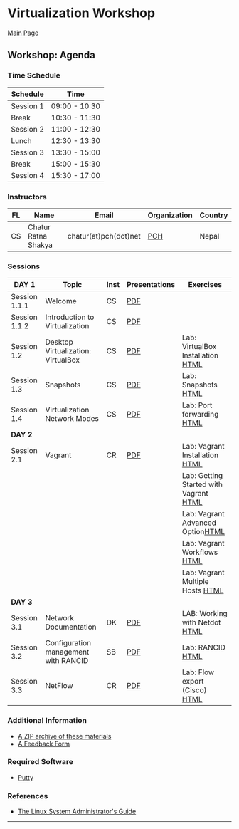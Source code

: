 # **Virtualization Workshop** #

[Main Page](index)

## **Workshop: Agenda** ##

### **Time Schedule** ###

| Schedule         | Time           |
|------------------|----------------|
| Session 1        | 09:00 - 10:30  |
| Break            | 10:30 - 11:30  |
| Session 2        | 11:00 - 12:30  |
| Lunch            | 12:30 - 13:30  |
| Session 3        | 13:30 - 15:00  |
| Break            | 15:00 - 15:30  |
| Session 4        | 15:30 - 17:00  |

### **Instructors** ###

FL | Name                | Email                   | Organization   | Country
---|---------------------|-------------------------|----------------|--------
CS | Chatur Ratna Shakya | chatur(at)pch(dot)net       | [PCH][1]       | Nepal

[1]: https://www.pch.net

### **Sessions** ###

|   DAY 1        | Topic                     | Inst    | Presentations                                     | Exercises                              |
|----------------|---------------------------|---------|---------------------------------------------------|----------------------------------------|
| Session 1.1.1 | Welcome | CS | [PDF](virt/welcome-intro/welcome) |  |
| Session 1.1.2 | Introduction to Virtualization | CS | [PDF](virt/welcome-intro/intro-virt) |  |
| Session 1.2 | Desktop Virtualization: VirtualBox | CS | [PDF](virt/virt-desktop/virt-desktop) | Lab: VirtualBox Installation [HTML](virt/virt-desktop/exercise1) |
| Session 1.3    | Snapshots | CS | [PDF](virt/virt-desktop/snapshots) | Lab: Snapshots [HTML](virt/virt-desktop/exersise2) |
| Session 1.4    | Virtualization Network Modes | CS | [PDF](virt/virt-desktop/network) | Lab: Port forwarding [HTML](virt/virt-desktop/exercise3) |
|   **DAY 2**    |                           |         |                                                   |                                        |
| Session 2.1 | Vagrant | CR | [PDF](virt/vagrant/vagrant-intro) | Lab: Vagrant Installation [HTML](virt/vagrant/ex-vagrant-install) |
| | | |  | Lab: Getting Started with Vagrant [HTML](virt/vagrant/ex1) |
| | | |  | Lab: Vagrant Advanced Option[HTML](virt/vagrant/ex2) |
| | | |  | Lab: Vagrant Workflows [HTML](virt/vagrant/ex3) |
| | | |  | Lab: Vagrant Multiple Hosts [HTML](virt/vagrant/ex4) |
|   **DAY 3**    |                           |         |                                                   |                                        |
| Session 3.1 | Network Documentation | DK | [PDF](virt/netdot/network-documentation-and-netdot.pdf) | LAB: Working with Netdot [HTML](virt/netdot/exercises-netdot.html) |
| Session 3.2 | Configuration management with RANCID | SB | [PDF](virt/rancid/config-management-rancid.pdf) | Lab: RANCID [HTML](virt/rancid/exercises-rancid.html) |
| Session 3.3 | NetFlow | CR | [PDF](virt/netflow/netflow.pdf) | Lab: Flow export (Cisco) [HTML](virt/netflow/exercise1-flow-export.html) |

### **Additional Information** ###

- [A ZIP archive of these materials](https://github.com/cs-n/npnog5-virt/archive/master.zip)
- [A Feedback Form](https://forms.gle/fb5neg74rdS8qWHz8)

### **Required Software** ###

- [Putty](https://www.putty.org/)

### **References** ###

- [The Linux System Administrator's Guide](http://www.tldp.org/LDP/sag/html/index.html)

---

